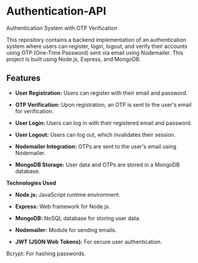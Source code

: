 # Authentication-API
Authentication System with OTP Verification

This repository contains a backend implementation of an authentication system where users can register, login, logout, and verify their accounts using OTP (One-Time Password) sent via email using Nodemailer. This project is built using Node.js, Express, and MongoDB.

## Features
- **User Registration:** Users can register with their email and password.

- **OTP Verification:** Upon registration, an OTP is sent to the user's email for verification.

- **User Login:** Users can log in with their registered email and password.

- **User Logout:** Users can log out, which invalidates their session.

- **Nodemailer Integration:** OTPs are sent to the user's email using Nodemailer.

- **MongoDB Storage:** User data and OTPs are stored in a MongoDB database.

**Technologies Used**
- **Node.js:** JavaScript runtime environment.

- **Express:** Web framework for Node.js.

- **MongoDB:** NoSQL database for storing user data.

- **Nodemailer:** Module for sending emails.

- **JWT (JSON Web Tokens):** For secure user authentication.

Bcrypt: For hashing passwords.
